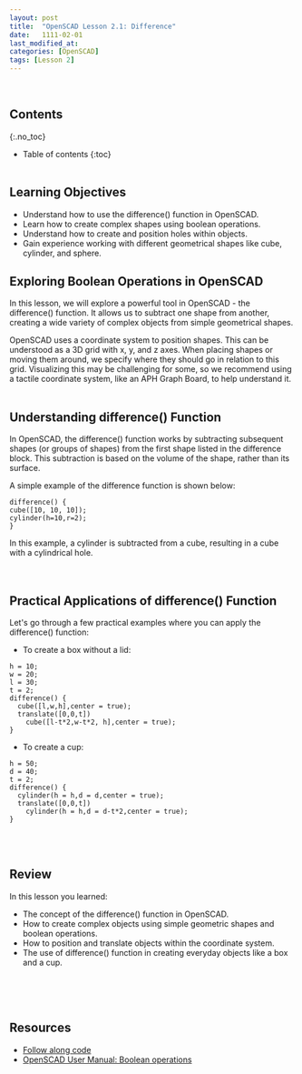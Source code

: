 ```yaml
---
layout: post
title:  "OpenSCAD Lesson 2.1: Difference"
date:   1111-02-01
last_modified_at: 
categories: [OpenSCAD]
tags: [Lesson 2]
---
```

<br>

## Contents
{:.no_toc}
* Table of contents
{:toc}
<br><br>

## Learning Objectives
- Understand how to use the difference() function in OpenSCAD.
- Learn how to create complex shapes using boolean operations.
- Understand how to create and position holes within objects.
- Gain experience working with different geometrical shapes like cube, cylinder, and sphere.

## Exploring Boolean Operations in OpenSCAD
In this lesson, we will explore a powerful tool in OpenSCAD - the difference() function. It allows us to subtract one shape from another, creating a wide variety of complex objects from simple geometrical shapes.

OpenSCAD uses a coordinate system to position shapes. This can be understood as a 3D grid with x, y, and z axes. When placing shapes or moving them around, we specify where they should go in relation to this grid. Visualizing this may be challenging for some, so we recommend using a tactile coordinate system, like an APH Graph Board, to help understand it.
<br><br>

## Understanding difference() Function
In OpenSCAD, the difference() function works by subtracting subsequent shapes (or groups of shapes) from the first shape listed in the difference block. This subtraction is based on the volume of the shape, rather than its surface.

A simple example of the difference function is shown below:

```
difference() {
cube([10, 10, 10]);
cylinder(h=10,r=2);
}
```

In this example, a cylinder is subtracted from a cube, resulting in a cube with a cylindrical hole.
<br><br><br>

## Practical Applications of difference() Function
Let's go through a few practical examples where you can apply the difference() function:

- To create a box without a lid:

``` 
h = 10;
w = 20;
l = 30;
t = 2;
difference() {
  cube([l,w,h],center = true);
  translate([0,0,t])
    cube([l-t*2,w-t*2, h],center = true);
}
```

- To create a cup:

```
h = 50;
d = 40;
t = 2;
difference() {
  cylinder(h = h,d = d,center = true);
  translate([0,0,t])
    cylinder(h = h,d = d-t*2,center = true);
}
```
<br><br>

## Review
In this lesson you learned:
- The concept of the difference() function in OpenSCAD.
- How to create complex objects using simple geometric shapes and boolean operations.
- How to position and translate objects within the coordinate system.
- The use of difference() function in creating everyday objects like a box and a cup.

<br><br><br>

## Resources
- [Follow along code](https://raw.githubusercontent.com/funkonaut/openSCAD_lessons/main/Lessons/Lesson%202/2_2_bool_diff_student.scad)
- [OpenSCAD User Manual: Boolean operations](https://en.wikibooks.org/wiki/OpenSCAD_User_Manual/Boolean_Operations)

<br><br><br>